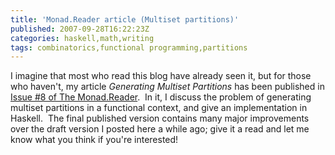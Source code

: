 ```yaml
---
title: 'Monad.Reader article (Multiset partitions)'
published: 2007-09-28T16:22:23Z
categories: haskell,math,writing
tags: combinatorics,functional programming,partitions
---
```


I imagine that most who read this blog have already seen it, but for those who haven't, my article <em>Generating Multiset Partitions</em> has been published in <a href="http://haskell.org/haskellwiki/The_Monad.Reader">Issue #8 of The Monad.Reader</a>.  In it, I discuss the problem of generating multiset partitions in a functional context, and give an implementation in Haskell.  The final published version contains many major improvements over the draft version I posted here a while ago; give it a read and let me know what you think if you're interested!

